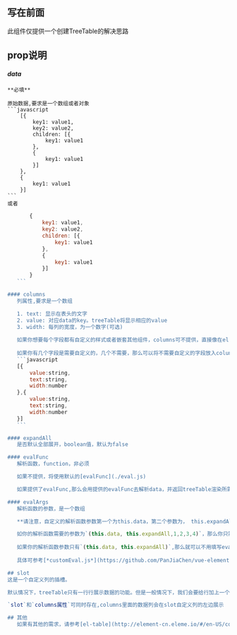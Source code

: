 ## 写在前面
此组件仅提供一个创建TreeTable的解决思路

## prop说明
#### *data*
	**必填**

	原始数据,要求是一个数组或者对象
	```javascript
		[{
			key1: value1,
			key2: value2,
			children: [{
				key1: value1
			},
			{
				key1: value1
			}]
		},
		{
			key1: value1
		}]
	```
	或者
 ```javascript
		{
			key1: value1,
			key2: value2,
			children: [{
				key1: value1
			},
			{
				key1: value1
			}]
		}
	```

#### columns
	列属性,要求是一个数组

	1. text: 显示在表头的文字
	2. value: 对应data的key。treeTable将显示相应的value
	3. width: 每列的宽度，为一个数字(可选)
	
	如果你想要每个字段都有自定义的样式或者嵌套其他组件，columns可不提供，直接像在el-table一样写即可，如果没有自定义内容，提供columns将更加的便捷方便
	
	如果你有几个字段是需要自定义的，几个不需要，那么可以将不需要自定义的字段放入columns，将需要自定义的内容放入到slot中，详情见后文
	```javascript
	[{
		value:string,
		text:string,
		width:number
	},{
		value:string,
		text:string,
		width:number
	}]
	```

#### expandAll
	是否默认全部展开，boolean值，默认为false

#### evalFunc
	解析函数，function，非必须

	如果不提供，将使用默认的[evalFunc](./eval.js)

	如果提供了evalFunc,那么会用提供的evalFunc去解析data，并返回treeTable渲染所需要的值。如何编写一个evalFunc，请参考[*eval.js*](https://github.com/PanJiaChen/vue-element-admin/blob/master/src/components/TreeTable/eval.js)或[*customEval.js*](https://github.com/PanJiaChen/vue-element-admin/blob/master/src/views/example/table/treeTable/customEval.js)

#### evalArgs
	解析函数的参数，是一个数组

	**请注意，自定义的解析函数参数第一个为this.data，第二个参数为， this.expandAll,你不需要在evalArgs填写。一定记住，这两个参数是强制性的，并且位置不可颠倒** *this.data为需要解析的数据，this.expandAll为是否默认展开*

	如你的解析函数需要的参数为`(this.data, this.expandAll,1,2,3,4)`，那么你只需要将`[1,2,3,4]`赋值给`evalArgs`就可以了
	
	如果你的解析函数参数只有`(this.data, this.expandAll)`,那么就可以不用填写evalArgs了
	
	具体可参考[*customEval.js*](https://github.com/PanJiaChen/vue-element-admin/blob/master/src/views/example/table/treeTable/customEval.js)的函数参数和[customTreeTable](https://github.com/PanJiaChen/vue-element-admin/blob/master/src/views/example/table/treeTable/customTreeTable.vue)的`evalArgs`属性值

 ## slot
 这是一个自定义列的插槽。
 
 默认情况下，treeTable只有一行行展示数据的功能。但是一般情况下，我们会要给行加上一个操作按钮或者根据当行数据展示不同的样式，这时我们就需要自定义列了。请参考[customTreeTable](https://github.com/PanJiaChen/vue-element-admin/blob/master/src/views/example/table/treeTable/customTreeTable.vue)，[实例效果](http://panjiachen.github.io/vue-element-admin/#/example/table/custom-tree-table)
 
 `slot`和`columns属性`可同时存在,columns里面的数据列会在slot自定义列的左边展示

 ## 其他
	如果有其他的需求，请参考[el-table](http://element-cn.eleme.io/#/en-US/component/table)的api自行修改index.vue
